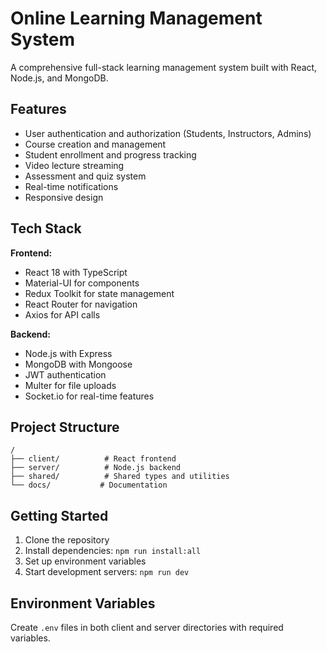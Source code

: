 # Online Learning Management System

A comprehensive full-stack learning management system built with React, Node.js, and MongoDB.

## Features

- User authentication and authorization (Students, Instructors, Admins)
- Course creation and management
- Student enrollment and progress tracking
- Video lecture streaming
- Assessment and quiz system
- Real-time notifications
- Responsive design

## Tech Stack

**Frontend:**
- React 18 with TypeScript
- Material-UI for components
- Redux Toolkit for state management
- React Router for navigation
- Axios for API calls

**Backend:**
- Node.js with Express
- MongoDB with Mongoose
- JWT authentication
- Multer for file uploads
- Socket.io for real-time features

## Project Structure

```
/
├── client/          # React frontend
├── server/          # Node.js backend
├── shared/          # Shared types and utilities
└── docs/           # Documentation
```

## Getting Started

1. Clone the repository
2. Install dependencies: `npm run install:all`
3. Set up environment variables
4. Start development servers: `npm run dev`

## Environment Variables

Create `.env` files in both client and server directories with required variables.